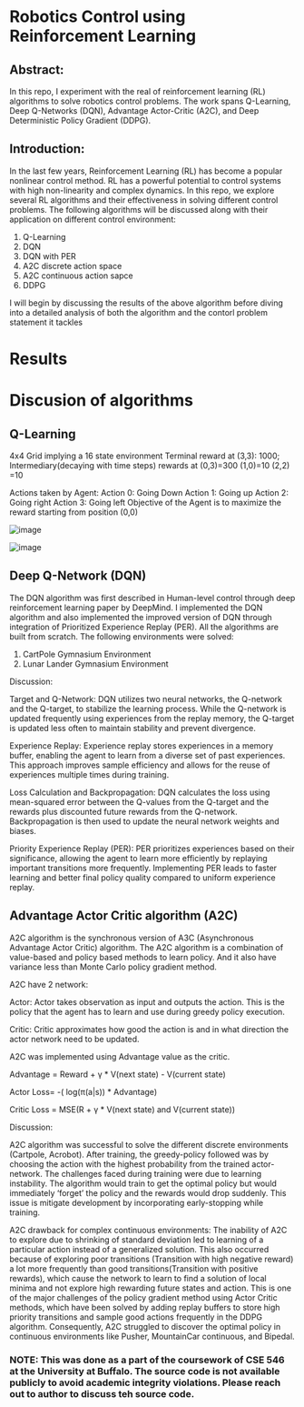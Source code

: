 # Robotics Control using Reinforcement Learning
## Abstract:
In this repo, I experiment with the real of reinforcement learning (RL) algorithms to solve robotics control problems. The work spans Q-Learning, Deep Q-Networks (DQN), Advantage Actor-Critic (A2C), and Deep Deterministic Policy Gradient (DDPG).

## Introduction:
In the last few years, Reinforcement Learning (RL) has become a popular nonlinear control method. RL has a powerful potential to control systems with high non-linearity and complex dynamics. In this repo, we explore several RL algorithms and their effectiveness in solving different control problems. The following algorithms will be discussed along with their application on different control environment:

1. Q-Learning
2. DQN
3. DQN with PER
4. A2C discrete action space
5. A2C continuous action sapce
6. DDPG

I will begin by discussing the results of the above algorithm before diving into a detailed analysis of both the algorithm and the contorl problem statement it tackles
# Results



# Discusion of algorithms
## Q-Learning
4x4 Grid implying a 16 state environment
Terminal reward at (3,3): 1000; 
Intermediary(decaying with time steps) rewards at
(0,3)=300
(1,0)=10
(2,2) =10

Actions taken by Agent:
Action 0: Going Down
Action 1: Going up
Action 2: Going right
Action 3: Going left
Objective of the Agent is to maximize the reward starting from position (0,0)

![image](https://github.com/ashutoshpanpalia/Robotics_Control_using_Reinforcement_Learning/assets/43078289/1d343d7a-8f83-46b1-85ea-5ea9bbe3d566)

![image](https://github.com/ashutoshpanpalia/Robotics_Control_using_Reinforcement_Learning/assets/43078289/ef129ff0-c01b-4ec6-8799-ac745dab3765)



## Deep Q-Network (DQN)
The DQN algorithm was first described in Human-level control through deep reinforcement learning paper by DeepMind. I implemented the DQN algorithm and also implemented the improved version of DQN through integration of Prioritized Experience Replay (PER). All the algorithms are built from scratch. The following environments were solved:
1. CartPole Gymnasium Environment
2. Lunar Lander Gymnasium Environment

Discussion:

Target and Q-Network: DQN utilizes two neural networks, the Q-network and the Q-target, to stabilize the learning process. While the Q-network is updated frequently using experiences from the replay memory, the Q-target is updated less often to maintain stability and prevent divergence.

Experience Replay: Experience replay stores experiences in a memory buffer, enabling the agent to learn from a diverse set of past experiences. This approach improves sample efficiency and allows for the reuse of experiences multiple times during training.

Loss Calculation and Backpropagation: DQN calculates the loss using mean-squared error between the Q-values from the Q-target and the rewards plus discounted future rewards from the Q-network. Backpropagation is then used to update the neural network weights and biases.

Priority Experience Replay (PER): PER prioritizes experiences based on their significance, allowing the agent to learn more efficiently by replaying important transitions more frequently. Implementing PER leads to faster learning and better final policy quality compared to uniform experience replay.

## Advantage Actor Critic algorithm (A2C)
A2C algorithm is the synchronous version of A3C (Asynchronous Advantage Actor Critic) algorithm. The A2C algorithm is a combination of value-based and policy based methods to learn policy. And it also have variance less than Monte Carlo policy gradient method.

A2C have 2 network:

Actor: Actor takes observation as input and outputs the action. This is the policy that the agent
has to learn and use during greedy policy execution.

Critic: Critic approximates how good the action is and in what direction the actor network need
to be updated.

A2C was implemented using Advantage value as the critic.

Advantage = Reward + γ * V(next state) - V(current state)

Actor Loss= -( log(π(a|s)) * Advantage)

Critic Loss = MSE(R + γ * V(next state) and V(current state))

Discussion:

A2C algorithm was successful to solve the different discrete environments (Cartpole, Acrobot). After training, the greedy-policy followed was by choosing the action with the highest probability from the trained actor-network. The challenges faced during training were due to learning instability. The algorithm would train to get the optimal policy but would immediately ‘forget’ the policy and the rewards would drop suddenly. This issue is mitigate development by incorporating early-stopping while training.

A2C drawback for complex continuous environments: The inability of A2C to explore due to shrinking of standard deviation led to learning of a particular action instead of a generalized solution. This also occurred because of exploring poor
transitions (Transition with high negative reward) a lot more frequently than good transitions(Transition with positive rewards), which cause the network to learn to find a solution
of local minima and not explore high rewarding future states and action. This is one of the major challenges of the policy gradient method using Actor Critic methods, which have been solved by
adding replay buffers to store high priority transitions and sample good actions frequently in the DDPG algorithm. Consequently, A2C struggled to discover the optimal policy in continuous
environments like Pusher, MountainCar continuous, and Bipedal.



### NOTE: This was done as a part of the coursework of CSE 546 at the University at Buffalo. The source code is not available publicly to avoid academic integrity violations. Please reach out to author to discuss teh source code.
